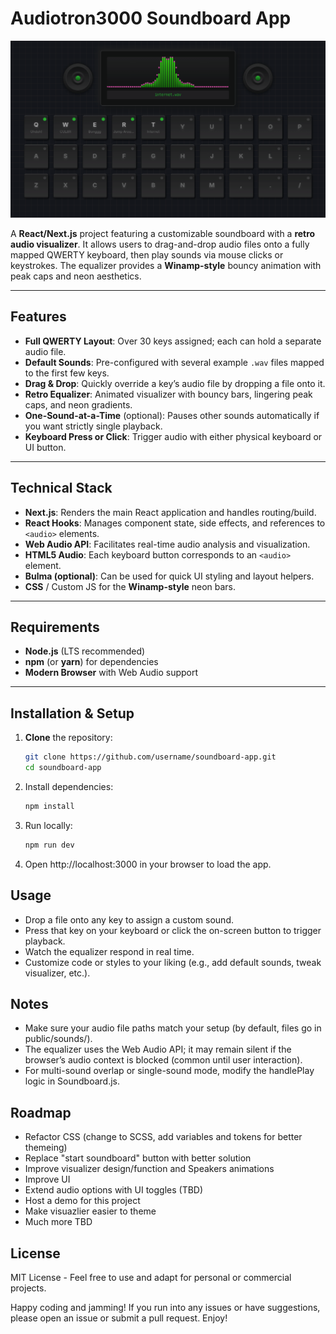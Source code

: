 # Audiotron3000 Soundboard App

![alt text](https://github.com/mattgipson/soundboard-msg317/blob/main/public/images/soundboard-screenshot.png?raw=true)

A **React/Next.js** project featuring a customizable soundboard with a **retro audio visualizer**. It allows users to drag-and-drop audio files onto a fully mapped QWERTY keyboard, then play sounds via mouse clicks or keystrokes. The equalizer provides a **Winamp-style** bouncy animation with peak caps and neon aesthetics.

---

## Features

- **Full QWERTY Layout**: Over 30 keys assigned; each can hold a separate audio file.  
- **Default Sounds**: Pre-configured with several example `.wav` files mapped to the first few keys.  
- **Drag & Drop**: Quickly override a key’s audio file by dropping a file onto it.  
- **Retro Equalizer**: Animated visualizer with bouncy bars, lingering peak caps, and neon gradients.  
- **One-Sound-at-a-Time** (optional): Pauses other sounds automatically if you want strictly single playback.  
- **Keyboard Press or Click**: Trigger audio with either physical keyboard or UI button.  

---

## Technical Stack

- **Next.js**: Renders the main React application and handles routing/build.  
- **React Hooks**: Manages component state, side effects, and references to `<audio>` elements.  
- **Web Audio API**: Facilitates real-time audio analysis and visualization.  
- **HTML5 Audio**: Each keyboard button corresponds to an `<audio>` element.  
- **Bulma (optional)**: Can be used for quick UI styling and layout helpers.  
- **CSS** / Custom JS for the **Winamp-style** neon bars.

---

## Requirements

- **Node.js** (LTS recommended)  
- **npm** (or **yarn**) for dependencies  
- **Modern Browser** with Web Audio support

---

## Installation & Setup

1. **Clone** the repository:
   ```bash
   git clone https://github.com/username/soundboard-app.git
   cd soundboard-app

2. Install dependencies:
    ```bash
    npm install

3. Run locally:
    ```bash
    npm run dev

4. Open http://localhost:3000 in your browser to load the app.

## Usage

- Drop a file onto any key to assign a custom sound.
- Press that key on your keyboard or click the on-screen button to trigger playback.
- Watch the equalizer respond in real time.
- Customize code or styles to your liking (e.g., add default sounds, tweak visualizer, etc.).

## Notes

- Make sure your audio file paths match your setup (by default, files go in public/sounds/).
- The equalizer uses the Web Audio API; it may remain silent if the browser’s audio context is blocked (common until user interaction).
- For multi-sound overlap or single-sound mode, modify the handlePlay logic in Soundboard.js.

## Roadmap

- Refactor CSS (change to SCSS, add variables and tokens for better themeing)
- Replace "start soundboard" button with better solution
- Improve visualizer design/function and Speakers animations
- Improve UI
- Extend audio options with UI toggles (TBD)
- Host a demo for this project
- Make visuazlier easier to theme 
- Much more TBD

## License

MIT License - Feel free to use and adapt for personal or commercial projects.

Happy coding and jamming! If you run into any issues or have suggestions, please open an issue or submit a pull request. Enjoy!